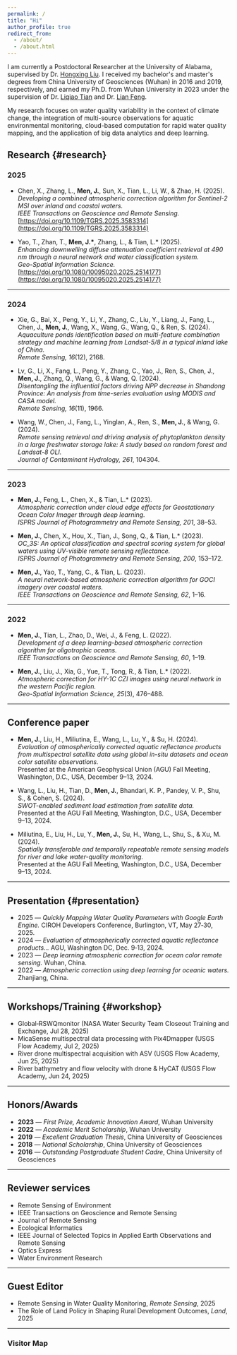 ```yaml
---
permalink: /
title: "Hi"
author_profile: true
redirect_from: 
  - /about/
  - /about.html
---
```


I am currently a Postdoctoral Researcher at the University of Alabama, supervised by Dr. [Hongxing Liu](https://geography.ua.edu/people/hongxing-liu/). I received my bachelor's and master's degrees from China University of Geosciences (Wuhan) in 2016 and 2019, respectively, and earned my Ph.D. from Wuhan University in 2023 under the supervision of Dr. [Liqiao Tian](http://www.lmars.whu.edu.cn/prof_web/tianliqiao/researchTeam.html) and Dr. [Lian Feng](https://garslab.com/?page_id=8&lang=zh-hans). 

My research focuses on water quality variability in the context of climate change, the integration of multi-source observations for aquatic environmental monitoring, cloud-based computation for rapid water quality mapping, and the application of big data analytics and deep learning.

## Research {#research}
### **2025**
- Chen, X., Zhang, L., **Men, J.**, Sun, X., Tian, L., Li, W., & Zhao, H. (2025).  
  *Developing a combined atmospheric correction algorithm for Sentinel-2 MSI over inland and coastal waters.*  
  *IEEE Transactions on Geoscience and Remote Sensing.*  
  [https://doi.org/10.1109/TGRS.2025.3583314](https://doi.org/10.1109/TGRS.2025.3583314)

- Yao, T., Zhan, T., **Men, J.\***, Zhang, L., & Tian, L.\* (2025).  
  *Enhancing downwelling diffuse attenuation coefficient retrieval at 490 nm through a neural network and water classification system.*  
  *Geo-Spatial Information Science.*  
  [https://doi.org/10.1080/10095020.2025.2514177](https://doi.org/10.1080/10095020.2025.2514177)

---

### **2024**
- Xie, G., Bai, X., Peng, Y., Li, Y., Zhang, C., Liu, Y., Liang, J., Fang, L., Chen, J., **Men, J.**, Wang, X., Wang, G., Wang, Q., & Ren, S. (2024).  
  *Aquaculture ponds identification based on multi-feature combination strategy and machine learning from Landsat-5/8 in a typical inland lake of China.*  
  *Remote Sensing, 16*(12), 2168.

- Lv, G., Li, X., Fang, L., Peng, Y., Zhang, C., Yao, J., Ren, S., Chen, J., **Men, J.**, Zhang, Q., Wang, G., & Wang, Q. (2024).  
  *Disentangling the influential factors driving NPP decrease in Shandong Province: An analysis from time-series evaluation using MODIS and CASA model.*  
  *Remote Sensing, 16*(11), 1966.

- Wang, W., Chen, J., Fang, L., Yinglan, A., Ren, S., **Men, J.**, & Wang, G. (2024).  
  *Remote sensing retrieval and driving analysis of phytoplankton density in a large freshwater storage lake: A study based on random forest and Landsat-8 OLI.*  
  *Journal of Contaminant Hydrology, 261*, 104304.

---

### **2023**
- **Men, J.**, Feng, L., Chen, X., & Tian, L.\* (2023).  
  *Atmospheric correction under cloud edge effects for Geostationary Ocean Color Imager through deep learning.*  
  *ISPRS Journal of Photogrammetry and Remote Sensing, 201*, 38–53.

- **Men, J.**, Chen, X., Hou, X., Tian, J., Song, Q., & Tian, L.\* (2023).  
  *OC\_3S: An optical classification and spectral scoring system for global waters using UV-visible remote sensing reflectance.*  
  *ISPRS Journal of Photogrammetry and Remote Sensing, 200*, 153–172.

- **Men, J.**, Yao, T., Yang, C., & Tian, L. (2023).  
  *A neural network-based atmospheric correction algorithm for GOCI imagery over coastal waters.*  
  *IEEE Transactions on Geoscience and Remote Sensing, 62*, 1–16.

---

### **2022**
- **Men, J.**, Tian, L., Zhao, D., Wei, J., & Feng, L. (2022).  
  *Development of a deep learning-based atmospheric correction algorithm for oligotrophic oceans.*  
  *IEEE Transactions on Geoscience and Remote Sensing, 60*, 1–19.

- **Men, J.**, Liu, J., Xia, G., Yue, T., Tong, R., & Tian, L.\* (2022).  
  *Atmospheric correction for HY-1C CZI images using neural network in the western Pacific region.*  
  *Geo-Spatial Information Science, 25*(3), 476–488.

---

## Conference paper
- **Men, J.**, Liu, H., Miliutina, E., Wang, L., Lu, Y., & Su, H. (2024).  
  *Evaluation of atmospherically corrected aquatic reflectance products from multispectral satellite data using global in-situ datasets and ocean color satellite observations.*  
  Presented at the American Geophysical Union (AGU) Fall Meeting, Washington, D.C., USA, December 9–13, 2024.

- Wang, L., Liu, H., Tian, D., **Men, J.**, Bhandari, K. P., Pandey, V. P., Shu, S., & Cohen, S. (2024).  
  *SWOT-enabled sediment load estimation from satellite data.*  
  Presented at the AGU Fall Meeting, Washington, D.C., USA, December 9–13, 2024.

- Miliutina, E., Liu, H., Lu, Y., **Men, J.**, Su, H., Wang, L., Shu, S., & Xu, M. (2024).  
  *Spatially transferable and temporally repeatable remote sensing models for river and lake water-quality monitoring.*  
  Presented at the AGU Fall Meeting, Washington, D.C., USA, December 9–13, 2024.

---

## Presentation {#presentation}
- 2025 — *Quickly Mapping Water Quality Parameters with Google Earth Engine.* CIROH Developers Conference, Burlington, VT, May 27‑30, 2025.
- 2024 — *Evaluation of atmospherically corrected aquatic reflectance products...* AGU, Washington DC, Dec. 9‑13, 2024.
- 2023 — *Deep learning atmospheric correction for ocean color remote sensing.* Wuhan, China.
- 2022 — *Atmospheric correction using deep learning for oceanic waters.* Zhanjiang, China.

---

## Workshops/Training {#workshop}
- Global‑RSWQmonitor (NASA Water Security Team Closeout Training and Exchange, Jul 28, 2025)
- MicaSense multispectral data processing with Pix4Dmapper (USGS Flow Academy, Jul 2, 2025)
- River drone multispectral acquisition with ASV (USGS Flow Academy, Jun 25, 2025)
- River bathymetry and flow velocity with drone & HyCAT (USGS Flow Academy, Jun 24, 2025)

---

## Honors/Awards
- **2023** — *First Prize, Academic Innovation Award*, Wuhan University  
- **2022** — *Academic Merit Scholarship*, Wuhan University  
- **2019** — *Excellent Graduation Thesis*, China University of Geosciences  
- **2018** — *National Scholarship*, China University of Geosciences  
- **2016** — *Outstanding Postgraduate Student Cadre*, China University of Geosciences  

---

## Reviewer services
- Remote Sensing of Environment
- IEEE Transactions on Geoscience and Remote Sensing 
- Journal of Remote Sensing
- Ecological Informatics
- IEEE Journal of Selected Topics in Applied Earth Observations and Remote Sensing
- Optics Express
- Water Environment Research

---

## Guest Editor
- Remote Sensing in Water Quality Monitoring, *Remote Sensing*, 2025
- The Role of Land Policy in Shaping Rural Development Outcomes, *Land*, 2025

---

### Visitor Map
<div style="text-align:left; margin-top: 1rem;">
  <script type="text/javascript" id="clustrmaps"
          src="//clustrmaps.com/map_v2.js?d=S_BcfnqEHHFLFetUdLEM2o_pLXucxLV_u_Lsn-B9GIU&cl=00cc66&w=a">
  </script>
</div>

